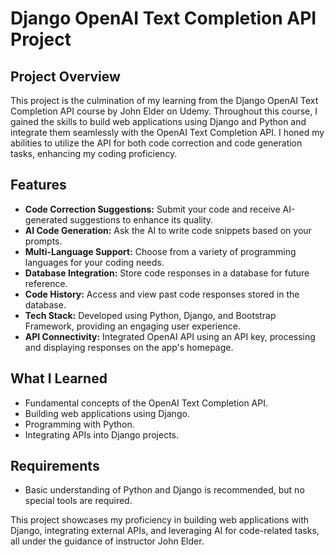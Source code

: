 # Django OpenAI Text Completion API Project

## Project Overview
This project is the culmination of my learning from the Django OpenAI Text Completion API course by John Elder on Udemy. Throughout this course, I gained the skills to build web applications using Django and Python and integrate them seamlessly with the OpenAI Text Completion API. I honed my abilities to utilize the API for both code correction and code generation tasks, enhancing my coding proficiency.

## Features
- **Code Correction Suggestions:** Submit your code and receive AI-generated suggestions to enhance its quality.
- **AI Code Generation:** Ask the AI to write code snippets based on your prompts.
- **Multi-Language Support:** Choose from a variety of programming languages for your coding needs.
- **Database Integration:** Store code responses in a database for future reference.
- **Code History:** Access and view past code responses stored in the database.
- **Tech Stack:** Developed using Python, Django, and Bootstrap Framework, providing an engaging user experience.
- **API Connectivity:** Integrated OpenAI API using an API key, processing and displaying responses on the app's homepage.

## What I Learned
- Fundamental concepts of the OpenAI Text Completion API.
- Building web applications using Django.
- Programming with Python.
- Integrating APIs into Django projects.

## Requirements
- Basic understanding of Python and Django is recommended, but no special tools are required.

This project showcases my proficiency in building web applications with Django, integrating external APIs, and leveraging AI for code-related tasks, all under the guidance of instructor John Elder.
